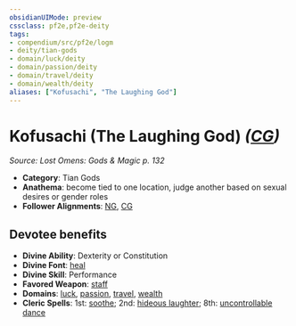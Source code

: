 ```yaml
---
obsidianUIMode: preview
cssclass: pf2e,pf2e-deity
tags:
- compendium/src/pf2e/logm
- deity/tian-gods
- domain/luck/deity
- domain/passion/deity
- domain/travel/deity
- domain/wealth/deity
aliases: ["Kofusachi", "The Laughing God"]
---
```

# Kofusachi (The Laughing God) *([CG](/rules/traits/chaotic-good-b1.md))*  
*Source: Lost Omens: Gods & Magic p. 132*  

- **Category**: Tian Gods
- **Anathema**: become tied to one location, judge another based on sexual desires or gender roles
- **Follower Alignments**: [NG](/rules/traits/neutral-good-b1.md), [CG](/rules/traits/chaotic-good-b1.md)

## Devotee benefits

- **Divine Ability**: Dexterity or Constitution
- **Divine Font**: [heal](/compendium/spells/heal.md)
- **Divine Skill**: Performance
- **Favored Weapon**: [staff](/compendium/equipment/items/staff.md)
- **Domains**: [luck](/compendium/setting/domains.md#Luck), [passion](/compendium/setting/domains.md#Passion), [travel](/compendium/setting/domains.md#Travel), [wealth](/compendium/setting/domains.md#Wealth)
- **Cleric Spells**: 1st: [soothe](/compendium/spells/soothe.md); 2nd: [hideous laughter](/compendium/spells/hideous-laughter.md); 8th: [uncontrollable dance](/compendium/spells/uncontrollable-dance.md)